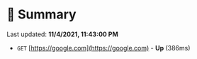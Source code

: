 # 📖 Summary
Last updated: **11/4/2021, 11:43:00 PM**

- `GET` [https://google.com](https://google.com) - **Up** (386ms)
